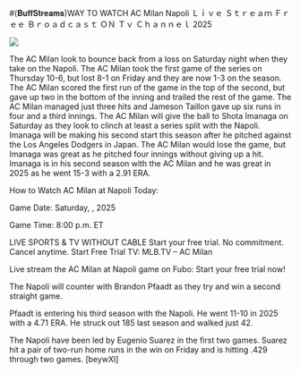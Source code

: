 #(𝐁𝐮𝐟𝐟𝐒𝐭𝐫𝐞𝐚𝐦𝐬)WAY TO WATCH AC Milan Napoli Ｌｉｖｅ Ｓｔｒｅａｍ Ｆｒｅｅ Ｂｒｏａｄｃａｓｔ ＯＮ Ｔｖ Ｃｈａｎｎｅｌ  2025  
  
  
[![](https://i.imgur.com/qSNzIqt.png)](https://movie.rssnews.media/xgAKkmbl.php)  
  
The AC Milan look to bounce back from a loss on Saturday night when they take on the Napoli. The AC Milan took the first game of the series on Thursday 10-6, but lost 8-1 on Friday and they are now 1-3 on the season. The AC Milan scored the first run of the game in the top of the second, but gave up two in the bottom of the inning and trailed the rest of the game. The AC Milan managed just three hits and Jameson Taillon gave up six runs in four and a third innings. The AC Milan will give the ball to Shota Imanaga on Saturday as they look to clinch at least a series split with the Napoli. Imanaga will be making his second start this season after he pitched against the Los Angeles Dodgers in Japan. The AC Milan would lose the game, but Imanaga was great as he pitched four innings without giving up a hit. Imanaga is in his second season with the AC Milan and he was great in 2025 as he went 15-3 with a 2.91 ERA.

How to Watch AC Milan at Napoli Today:

Game Date: Saturday, , 2025

Game Time: 8:00 p.m. ET

LIVE SPORTS & TV WITHOUT CABLE
Start your free trial. No commitment. Cancel anytime.
Start Free Trial
TV: MLB.TV – AC Milan

Live stream the AC Milan at Napoli game on Fubo: Start your free trial now!

The Napoli will counter with Brandon Pfaadt as they try and win a second straight game.

Pfaadt is entering his third season with the Napoli. He went 11-10 in 2025 with a 4.71 ERA. He struck out 185 last season and walked just 42.

The Napoli have been led by Eugenio Suarez in the first two games. Suarez hit a pair of two-run home runs in the win on Friday and is hitting .429 through two games. [beywXl]